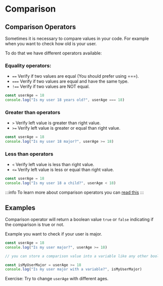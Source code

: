 # Comparison 

## Comparison Operators

Sometimes it is necessary to compare values in your code. For example when you want to check how old is your user.

To do that we have different operators available:

### Equality operators:
- `==` Verify if two values are equal (You should prefer using ===).
- `===` Verify if two values are equal and have the same type.
- `!==` Verify if two values are NOT equal.

```js
const userAge = 18
console.log("Is my user 18 years old?", userAge === 18) 
```

### Greater than operators
- `>` Verify left value is greater than right value.
- `>=` Verify left value is greater or equal than right value.

```js
const userAge = 18
console.log("Is my user 18 major?", userAge >= 18) 
```

### Less than operators
- `<` Verify left value is less than right value.
- `<=` Verify left value is less or equal than right value.

```js
const userAge = 18
console.log("Is my user 18 a child?", userAge < 18) 
```
:::info 
To learn more about comparison operators you can [read this](https://developer.mozilla.org/en-US/docs/Web/JavaScript/Guide/Expressions_and_operators#comparison_operators)
:::

## Examples

Comparison operator will return a boolean value `true` or `false` indicating if the comparison is true or not.

Example you want to check if your user is major.
```js
const userAge = 18
console.log("Is my user major?", userAge >= 18)

// you can store a comparison value into a variable like any other boolean:

const isMyUserMajor = userAge >= 18
console.log("Is my user major with a variable?", isMyUserMajor)
```

Exercise: Try to change `userAge` with different ages.
